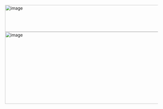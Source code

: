 <img width="727" height="89" alt="image" src="https://github.com/user-attachments/assets/7b2280e5-bd69-4f6b-b5bf-cd340c403813" />

<img width="751" height="239" alt="image" src="https://github.com/user-attachments/assets/4863af5c-063b-4387-89c1-f073c2df0a3f" />
